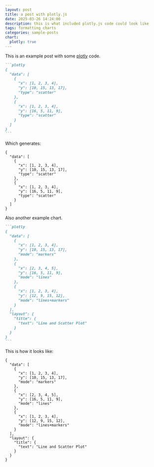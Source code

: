 ```yaml
---
layout: post
title: a post with plotly.js
date: 2025-03-26 14:24:00
description: this is what included plotly.js code could look like
tags: formatting charts
categories: sample-posts
chart:
  plotly: true
---
```


This is an example post with some [plotly](https://plotly.com/javascript/) code.

````markdown
```plotly
{
  "data": [
    {
      "x": [1, 2, 3, 4],
      "y": [10, 15, 13, 17],
      "type": "scatter"
    },
    {
      "x": [1, 2, 3, 4],
      "y": [16, 5, 11, 9],
      "type": "scatter"
    }
  ]
}
```
````

Which generates:

```plotly
{
  "data": [
    {
      "x": [1, 2, 3, 4],
      "y": [10, 15, 13, 17],
      "type": "scatter"
    },
    {
      "x": [1, 2, 3, 4],
      "y": [16, 5, 11, 9],
      "type": "scatter"
    }
  ]
}
```

Also another example chart.

````markdown
```plotly
{
  "data": [
    {
      "x": [1, 2, 3, 4],
      "y": [10, 15, 13, 17],
      "mode": "markers"
    },
    {
      "x": [2, 3, 4, 5],
      "y": [16, 5, 11, 9],
      "mode": "lines"
    },
    {
      "x": [1, 2, 3, 4],
      "y": [12, 9, 15, 12],
      "mode": "lines+markers"
    }
  ],
  "layout": {
    "title": {
      "text": "Line and Scatter Plot"
    }
  }
}
```
````

This is how it looks like:

```plotly
{
  "data": [
    {
      "x": [1, 2, 3, 4],
      "y": [10, 15, 13, 17],
      "mode": "markers"
    },
    {
      "x": [2, 3, 4, 5],
      "y": [16, 5, 11, 9],
      "mode": "lines"
    },
    {
      "x": [1, 2, 3, 4],
      "y": [12, 9, 15, 12],
      "mode": "lines+markers"
    }
  ],
  "layout": {
    "title": {
      "text": "Line and Scatter Plot"
    }
  }
}
```
